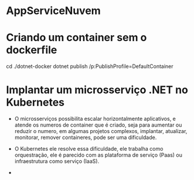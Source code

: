 # AppServiceNuvem

# Criando um container sem o dockerfile

cd ./dotnet-docker 
 dotnet publish /p:PublishProfile=DefaultContainer

# Implantar um microsserviço .NET no Kubernetes

 - O microsserviços possibilita escalar horizontalmente aplicativos, e atende os numeros de container que é criado, seja para aumentar ou reduzir o numero, em algumas projetos complexos, implantar, atualizar, monitorar, remover containeres, pode ser uma dificuldade.

 - O Kubernetes ele resolve essa dificuldade, ele trabalha como orquestração, ele é parecido com as plataforma de serviço (Paas) ou infraestrutura como serviço (IaaS).

 - 